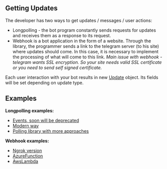 ## Getting Updates

The developer has two ways to get updates / messages / user actions:
- Longpolling - the bot program constantly sends requests for updates
  and receives them as a response to its request.
- Webhook is a bot application in the form of a website. Through the
  library, the programmer sends a link to the telegram server (to his
  site) where updates should come. In this case, it is necessary to
  implement the processing of what will come to this link. *Main issue with webhook - telegram wants SSL
encryption. So your site needs valid SSL certificate or you need to send
self signed certificate.*

Each user interaction with your bot results in new
[Update](https://github.com/Fedorus/Telegram.Bot/blob/master/src/Telegram.Bot/Types/Update.cs)
object. Its fields will be set depending on update type.

## Examples
**Longpolling examples:**

- [Events, soon will be deprecated](https://github.com/TelegramBots/Telegram.Bot.Examples/blob/master/Telegram.Bot.Examples.Echo/Program.cs)
- [Modern way](https://github.com/TelegramBots/Telegram.Bot.Examples/blob/master/Telegram.Bot.Examples.Polling/Program.cs)
- [Polling library with more approaches](https://github.com/TelegramBots/Telegram.Bot.Extensions.Polling)


**Webhook examples:** 
- [Ngrok version](https://github.com/TelegramBots/Telegram.Bot.Examples/tree/master/Telegram.Bot.Examples.WebHook)
- [AzureFunction](https://github.com/TelegramBots/Telegram.Bot.Examples/tree/master/Telegram.Bot.Examples.AzureFunctions.WebHook)
- [AwsLambda](https://github.com/TelegramBots/Telegram.Bot.Examples/tree/master/Telegram.Bot.Examples.AwsLambda.WebHook)

